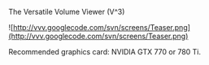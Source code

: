 The Versatile Volume Viewer (V^3)

![http://vvv.googlecode.com/svn/screens/Teaser.png](http://vvv.googlecode.com/svn/screens/Teaser.png)

Recommended graphics card: NVIDIA GTX 770 or 780 Ti.